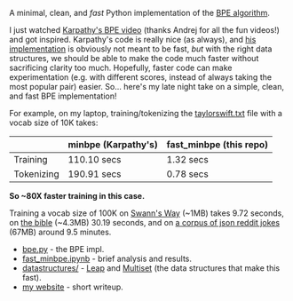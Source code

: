 A minimal, clean, and *fast* Python implementation of the [BPE algorithm](https://en.wikipedia.org/wiki/Byte_pair_encoding).

I just watched [Karpathy's BPE video](https://www.youtube.com/watch?v=zduSFxRajkE) (thanks Andrej for all the fun videos!) and got inspired. Karpathy's code is really nice (as always), and [his implementation](https://github.com/karpathy/minbpe) is obviously not meant to be fast, _but_ with the right data structures, we should be able to make the code much faster without sacrificing clarity too much. Hopefully, faster code can make experimentation (e.g. with different scores, instead of always taking the most popular pair) easier. So... here's my late night take on a simple, clean, and fast BPE implementation!

For example, on my laptop, training/tokenizing the [taylorswift.txt](data/taylorswift.txt) file with a vocab size of 10K takes:

|              |  minbpe (Karpathy's)       |   fast_minbpe (this repo)|
|--------------|---------------|--------------|
|Training      |  110.10 secs  | 1.32 secs   |
|Tokenizing    |  190.91 secs  | 0.78 secs    |

**So ~80X faster training in this case.**

Training a vocab size of 100K on [Swann's Way](data/0300511.txt) (~1MB) takes 9.72 seconds, on [the bible](https://github.com/mxw/grmr/blob/master/src/finaltests/bible.txt) (~4.3MB) 30.19 seconds, and on [a corpus of json reddit jokes](https://github.com/taivop/joke-dataset/blob/master/reddit_jokes.json) (67MB) around 9.5 minutes.


- [bpe.py](bpe.py) - the BPE impl.
- [fast_minbpe.ipynb](fast_minbpe.ipynb) - brief analysis and results.
- [datastructures/](datastructures/) - [Leap](datastructures/leap.py) and [Multiset](datastructures/multiset.py) (the data structures that make this fast).
- [my website](https://yanivle.github.io/ai/2024/02/23/fast_minbpe.html) - short writeup.
